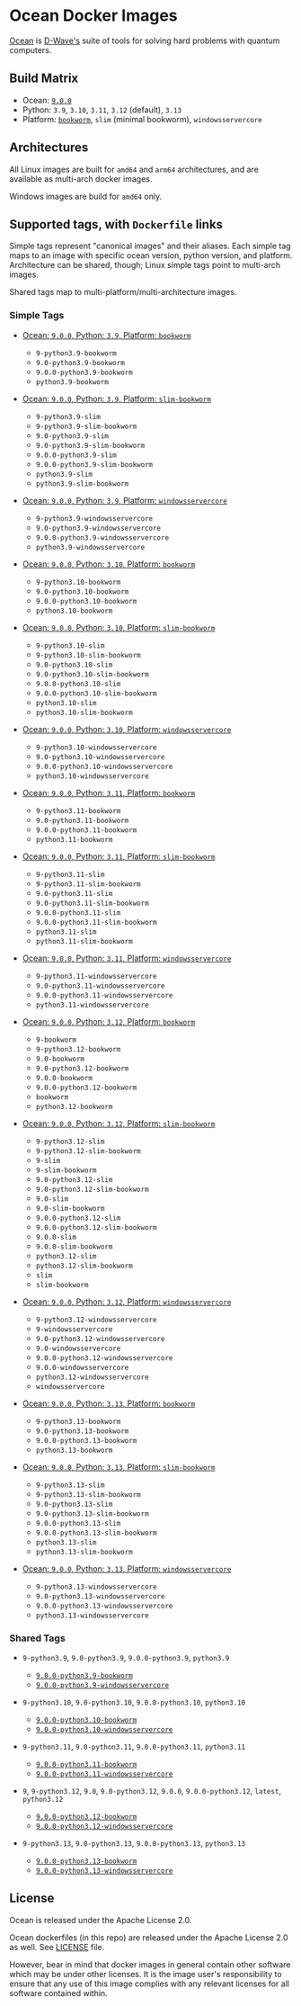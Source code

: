 # Ocean Docker Images

[Ocean](https://docs.dwavequantum.com/en/latest/ocean/) is
[D-Wave's](<https://www.dwavesys.com>) suite of tools for solving hard problems
with quantum computers.


## Build Matrix

- Ocean: [`9.0.0`](https://github.com/dwavesystems/dwave-ocean-sdk/releases/9.0.0)
- Python: `3.9`, `3.10`, `3.11`, `3.12` (default), `3.13`
- Platform: [`bookworm`](https://wiki.debian.org/DebianBookworm), `slim` (minimal bookworm), `windowsservercore`


## Architectures

All Linux images are built for `amd64` and `arm64` architectures, and are available
as multi-arch docker images.

Windows images are build for `amd64` only.


## Supported tags, with `Dockerfile` links

Simple tags represent "canonical images" and their aliases. Each simple tag maps
to an image with specific ocean version, python version, and platform.
Architecture can be shared, though; Linux simple tags point to multi-arch images.

Shared tags map to multi-platform/multi-architecture images.

### Simple Tags

- [Ocean: `9.0.0`, Python: `3.9`, Platform: `bookworm`](https://github.com/dwavesystems/ocean-docker/blob/master/dockerfiles/9/python3.9/bookworm/Dockerfile)
  - `9-python3.9-bookworm`
  - `9.0-python3.9-bookworm`
  - `9.0.0-python3.9-bookworm`
  - `python3.9-bookworm`

- [Ocean: `9.0.0`, Python: `3.9`, Platform: `slim-bookworm`](https://github.com/dwavesystems/ocean-docker/blob/master/dockerfiles/9/python3.9/slim-bookworm/Dockerfile)
  - `9-python3.9-slim`
  - `9-python3.9-slim-bookworm`
  - `9.0-python3.9-slim`
  - `9.0-python3.9-slim-bookworm`
  - `9.0.0-python3.9-slim`
  - `9.0.0-python3.9-slim-bookworm`
  - `python3.9-slim`
  - `python3.9-slim-bookworm`

- [Ocean: `9.0.0`, Python: `3.9`, Platform: `windowsservercore`](https://github.com/dwavesystems/ocean-docker/blob/master/dockerfiles/9/python3.9/windowsservercore/Dockerfile)
  - `9-python3.9-windowsservercore`
  - `9.0-python3.9-windowsservercore`
  - `9.0.0-python3.9-windowsservercore`
  - `python3.9-windowsservercore`

- [Ocean: `9.0.0`, Python: `3.10`, Platform: `bookworm`](https://github.com/dwavesystems/ocean-docker/blob/master/dockerfiles/9/python3.10/bookworm/Dockerfile)
  - `9-python3.10-bookworm`
  - `9.0-python3.10-bookworm`
  - `9.0.0-python3.10-bookworm`
  - `python3.10-bookworm`

- [Ocean: `9.0.0`, Python: `3.10`, Platform: `slim-bookworm`](https://github.com/dwavesystems/ocean-docker/blob/master/dockerfiles/9/python3.10/slim-bookworm/Dockerfile)
  - `9-python3.10-slim`
  - `9-python3.10-slim-bookworm`
  - `9.0-python3.10-slim`
  - `9.0-python3.10-slim-bookworm`
  - `9.0.0-python3.10-slim`
  - `9.0.0-python3.10-slim-bookworm`
  - `python3.10-slim`
  - `python3.10-slim-bookworm`

- [Ocean: `9.0.0`, Python: `3.10`, Platform: `windowsservercore`](https://github.com/dwavesystems/ocean-docker/blob/master/dockerfiles/9/python3.10/windowsservercore/Dockerfile)
  - `9-python3.10-windowsservercore`
  - `9.0-python3.10-windowsservercore`
  - `9.0.0-python3.10-windowsservercore`
  - `python3.10-windowsservercore`

- [Ocean: `9.0.0`, Python: `3.11`, Platform: `bookworm`](https://github.com/dwavesystems/ocean-docker/blob/master/dockerfiles/9/python3.11/bookworm/Dockerfile)
  - `9-python3.11-bookworm`
  - `9.0-python3.11-bookworm`
  - `9.0.0-python3.11-bookworm`
  - `python3.11-bookworm`

- [Ocean: `9.0.0`, Python: `3.11`, Platform: `slim-bookworm`](https://github.com/dwavesystems/ocean-docker/blob/master/dockerfiles/9/python3.11/slim-bookworm/Dockerfile)
  - `9-python3.11-slim`
  - `9-python3.11-slim-bookworm`
  - `9.0-python3.11-slim`
  - `9.0-python3.11-slim-bookworm`
  - `9.0.0-python3.11-slim`
  - `9.0.0-python3.11-slim-bookworm`
  - `python3.11-slim`
  - `python3.11-slim-bookworm`

- [Ocean: `9.0.0`, Python: `3.11`, Platform: `windowsservercore`](https://github.com/dwavesystems/ocean-docker/blob/master/dockerfiles/9/python3.11/windowsservercore/Dockerfile)
  - `9-python3.11-windowsservercore`
  - `9.0-python3.11-windowsservercore`
  - `9.0.0-python3.11-windowsservercore`
  - `python3.11-windowsservercore`

- [Ocean: `9.0.0`, Python: `3.12`, Platform: `bookworm`](https://github.com/dwavesystems/ocean-docker/blob/master/dockerfiles/9/python3.12/bookworm/Dockerfile)
  - `9-bookworm`
  - `9-python3.12-bookworm`
  - `9.0-bookworm`
  - `9.0-python3.12-bookworm`
  - `9.0.0-bookworm`
  - `9.0.0-python3.12-bookworm`
  - `bookworm`
  - `python3.12-bookworm`

- [Ocean: `9.0.0`, Python: `3.12`, Platform: `slim-bookworm`](https://github.com/dwavesystems/ocean-docker/blob/master/dockerfiles/9/python3.12/slim-bookworm/Dockerfile)
  - `9-python3.12-slim`
  - `9-python3.12-slim-bookworm`
  - `9-slim`
  - `9-slim-bookworm`
  - `9.0-python3.12-slim`
  - `9.0-python3.12-slim-bookworm`
  - `9.0-slim`
  - `9.0-slim-bookworm`
  - `9.0.0-python3.12-slim`
  - `9.0.0-python3.12-slim-bookworm`
  - `9.0.0-slim`
  - `9.0.0-slim-bookworm`
  - `python3.12-slim`
  - `python3.12-slim-bookworm`
  - `slim`
  - `slim-bookworm`

- [Ocean: `9.0.0`, Python: `3.12`, Platform: `windowsservercore`](https://github.com/dwavesystems/ocean-docker/blob/master/dockerfiles/9/python3.12/windowsservercore/Dockerfile)
  - `9-python3.12-windowsservercore`
  - `9-windowsservercore`
  - `9.0-python3.12-windowsservercore`
  - `9.0-windowsservercore`
  - `9.0.0-python3.12-windowsservercore`
  - `9.0.0-windowsservercore`
  - `python3.12-windowsservercore`
  - `windowsservercore`

- [Ocean: `9.0.0`, Python: `3.13`, Platform: `bookworm`](https://github.com/dwavesystems/ocean-docker/blob/master/dockerfiles/9/python3.13/bookworm/Dockerfile)
  - `9-python3.13-bookworm`
  - `9.0-python3.13-bookworm`
  - `9.0.0-python3.13-bookworm`
  - `python3.13-bookworm`

- [Ocean: `9.0.0`, Python: `3.13`, Platform: `slim-bookworm`](https://github.com/dwavesystems/ocean-docker/blob/master/dockerfiles/9/python3.13/slim-bookworm/Dockerfile)
  - `9-python3.13-slim`
  - `9-python3.13-slim-bookworm`
  - `9.0-python3.13-slim`
  - `9.0-python3.13-slim-bookworm`
  - `9.0.0-python3.13-slim`
  - `9.0.0-python3.13-slim-bookworm`
  - `python3.13-slim`
  - `python3.13-slim-bookworm`

- [Ocean: `9.0.0`, Python: `3.13`, Platform: `windowsservercore`](https://github.com/dwavesystems/ocean-docker/blob/master/dockerfiles/9/python3.13/windowsservercore/Dockerfile)
  - `9-python3.13-windowsservercore`
  - `9.0-python3.13-windowsservercore`
  - `9.0.0-python3.13-windowsservercore`
  - `python3.13-windowsservercore`


### Shared Tags

- `9-python3.9`, `9.0-python3.9`, `9.0.0-python3.9`, `python3.9`
  - [`9.0.0-python3.9-bookworm`](https://github.com/dwavesystems/ocean-docker/blob/master/dockerfiles/9/python3.9/bookworm/Dockerfile)
  - [`9.0.0-python3.9-windowsservercore`](https://github.com/dwavesystems/ocean-docker/blob/master/dockerfiles/9/python3.9/windowsservercore/Dockerfile)

- `9-python3.10`, `9.0-python3.10`, `9.0.0-python3.10`, `python3.10`
  - [`9.0.0-python3.10-bookworm`](https://github.com/dwavesystems/ocean-docker/blob/master/dockerfiles/9/python3.10/bookworm/Dockerfile)
  - [`9.0.0-python3.10-windowsservercore`](https://github.com/dwavesystems/ocean-docker/blob/master/dockerfiles/9/python3.10/windowsservercore/Dockerfile)

- `9-python3.11`, `9.0-python3.11`, `9.0.0-python3.11`, `python3.11`
  - [`9.0.0-python3.11-bookworm`](https://github.com/dwavesystems/ocean-docker/blob/master/dockerfiles/9/python3.11/bookworm/Dockerfile)
  - [`9.0.0-python3.11-windowsservercore`](https://github.com/dwavesystems/ocean-docker/blob/master/dockerfiles/9/python3.11/windowsservercore/Dockerfile)

- `9`, `9-python3.12`, `9.0`, `9.0-python3.12`, `9.0.0`, `9.0.0-python3.12`, `latest`, `python3.12`
  - [`9.0.0-python3.12-bookworm`](https://github.com/dwavesystems/ocean-docker/blob/master/dockerfiles/9/python3.12/bookworm/Dockerfile)
  - [`9.0.0-python3.12-windowsservercore`](https://github.com/dwavesystems/ocean-docker/blob/master/dockerfiles/9/python3.12/windowsservercore/Dockerfile)

- `9-python3.13`, `9.0-python3.13`, `9.0.0-python3.13`, `python3.13`
  - [`9.0.0-python3.13-bookworm`](https://github.com/dwavesystems/ocean-docker/blob/master/dockerfiles/9/python3.13/bookworm/Dockerfile)
  - [`9.0.0-python3.13-windowsservercore`](https://github.com/dwavesystems/ocean-docker/blob/master/dockerfiles/9/python3.13/windowsservercore/Dockerfile)



## License

Ocean is released under the Apache License 2.0.

Ocean dockerfiles (in this repo) are released under the Apache License 2.0 as well.
See [LICENSE](./LICENSE) file.

However, bear in mind that docker images in general contain other software which
may be under other licenses. It is the image user's responsibility to ensure
that any use of this image complies with any relevant licenses for all software
contained within.
